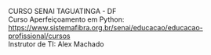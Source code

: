 CURSO SENAI TAGUATINGA - DF<br>
Curso Aperfeiçoamento em Python:<br>
<https://www.sistemafibra.org.br/senai/educacao/educacao-profissional/cursos><br>
Instrutor de TI: Alex Machado

